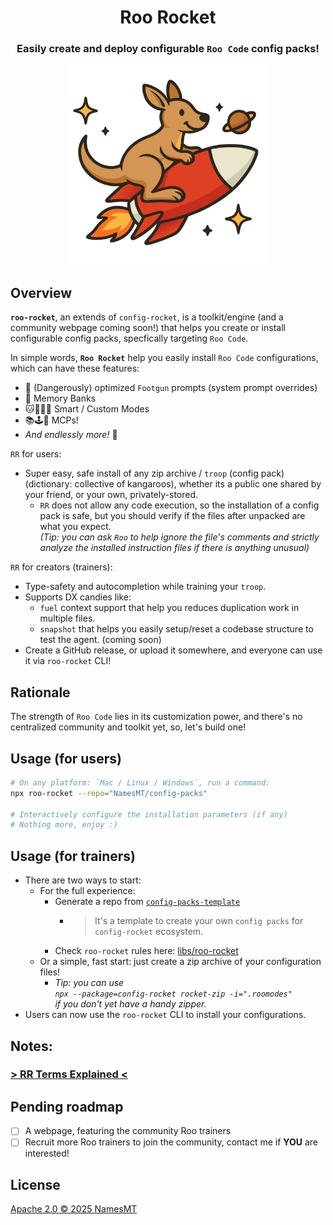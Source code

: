 <div align="center">

# Roo Rocket

<h3>Easily create and deploy configurable <code>Roo Code</code> config packs!
</h3>
<img src="./branding.svg" alt="Roo Rocket's logo" width="320"/>

</div>

## Overview

**`roo-rocket`**, an extends of `config-rocket`, is a toolkit/engine (and a community webpage coming soon!) that helps you create or install configurable config packs, specfically targeting `Roo Code`.

In simple words, **`Roo Rocket`** help you easily install `Roo Code` configurations, which can have these features:
  + 🔫 (Dangerously) optimized `Footgun` prompts (system prompt overrides)
  + 📑 Memory Banks
  + 🐱🦁🐯🐻 Smart / Custom Modes
  + 📚🕹️🔎 MCPs!
  + *And endlessly more!* 🚀

`RR` for users:
  + Super easy, safe install of any zip archive / `troop` (config pack) (dictionary: collective of kangaroos), whether its a public one shared by your friend, or your own, privately-stored.
    + `RR` does not allow any code execution, so the installation of a config pack is safe, but you should verify if the files after unpacked are what you expect.  
    *(Tip: you can ask `Roo` to help ignore the file's comments and strictly analyze the installed instruction files if there is anything unusual)*

`RR` for creators (trainers):
  + Type-safety and autocompletion while training your `troop`.
  + Supports DX candies like:
    + `fuel` context support that help you reduces duplication work in multiple files.
    + `snapshot` that helps you easily setup/reset a codebase structure to test the agent. (coming soon)
  + Create a GitHub release, or upload it somewhere, and everyone can use it via `roo-rocket` CLI!

## Rationale

The strength of `Roo Code` lies in its customization power, and there's no centralized community and toolkit yet, so, let's build one!

## Usage (for users)

```sh
# On any platform: `Mac / Linux / Windows`, run a command:
npx roo-rocket --repo="NamesMT/config-packs"

# Interactively configure the installation parameters (if any)
# Nothing more, enjoy :)
```

## Usage (for trainers)

* There are two ways to start:
  * For the full experience:
    * Generate a repo from [`config-packs-template`](https://github.com/NamesMT/config-packs-template)
      * > It's a template to create your own `config packs` for `config-rocket` ecosystem.
    * Check `roo-rocket` rules here: [libs/roo-rocket](./libs/roo-rocket/README.md)
  * Or a simple, fast start: just create a zip archive of your configuration files!
    * *Tip: you can use  
    `npx --package=config-rocket rocket-zip -i=".roomodes"`  
    if you don't yet have a handy zipper.*
* Users can now use the `roo-rocket` CLI to install your configurations.

## Notes:

### [> RR Terms Explained <](./TERMS_EXPLATION.md)

## Pending roadmap

* [ ] A webpage, featuring the community Roo trainers
* [ ] Recruit more Roo trainers to join the community, contact me if **YOU** are interested!

## License

[Apache 2.0 © 2025 NamesMT](./LICENSE)

